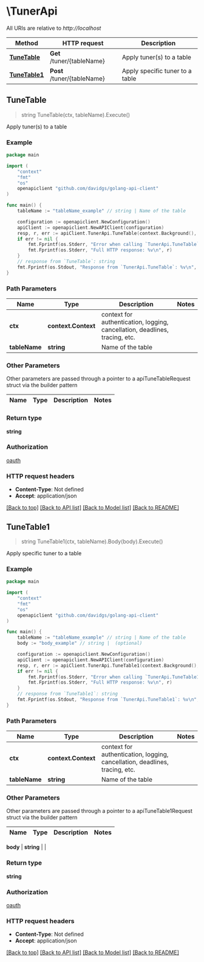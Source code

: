 # \TunerApi

All URIs are relative to *http://localhost*

Method | HTTP request | Description
------------- | ------------- | -------------
[**TuneTable**](TunerApi.md#TuneTable) | **Get** /tuner/{tableName} | Apply tuner(s) to a table
[**TuneTable1**](TunerApi.md#TuneTable1) | **Post** /tuner/{tableName} | Apply specific tuner to a table



## TuneTable

> string TuneTable(ctx, tableName).Execute()

Apply tuner(s) to a table

### Example

```go
package main

import (
    "context"
    "fmt"
    "os"
    openapiclient "github.com/davidgs/golang-api-client"
)

func main() {
    tableName := "tableName_example" // string | Name of the table

    configuration := openapiclient.NewConfiguration()
    apiClient := openapiclient.NewAPIClient(configuration)
    resp, r, err := apiClient.TunerApi.TuneTable(context.Background(), tableName).Execute()
    if err != nil {
        fmt.Fprintf(os.Stderr, "Error when calling `TunerApi.TuneTable``: %v\n", err)
        fmt.Fprintf(os.Stderr, "Full HTTP response: %v\n", r)
    }
    // response from `TuneTable`: string
    fmt.Fprintf(os.Stdout, "Response from `TunerApi.TuneTable`: %v\n", resp)
}
```

### Path Parameters


Name | Type | Description  | Notes
------------- | ------------- | ------------- | -------------
**ctx** | **context.Context** | context for authentication, logging, cancellation, deadlines, tracing, etc.
**tableName** | **string** | Name of the table |

### Other Parameters

Other parameters are passed through a pointer to a apiTuneTableRequest struct via the builder pattern


Name | Type | Description  | Notes
------------- | ------------- | ------------- | -------------


### Return type

**string**

### Authorization

[oauth](../README.md#oauth)

### HTTP request headers

- **Content-Type**: Not defined
- **Accept**: application/json

[[Back to top]](#) [[Back to API list]](../README.md#documentation-for-api-endpoints)
[[Back to Model list]](../README.md#documentation-for-models)
[[Back to README]](../README.md)


## TuneTable1

> string TuneTable1(ctx, tableName).Body(body).Execute()

Apply specific tuner to a table

### Example

```go
package main

import (
    "context"
    "fmt"
    "os"
    openapiclient "github.com/davidgs/golang-api-client"
)

func main() {
    tableName := "tableName_example" // string | Name of the table
    body := "body_example" // string |  (optional)

    configuration := openapiclient.NewConfiguration()
    apiClient := openapiclient.NewAPIClient(configuration)
    resp, r, err := apiClient.TunerApi.TuneTable1(context.Background(), tableName).Body(body).Execute()
    if err != nil {
        fmt.Fprintf(os.Stderr, "Error when calling `TunerApi.TuneTable1``: %v\n", err)
        fmt.Fprintf(os.Stderr, "Full HTTP response: %v\n", r)
    }
    // response from `TuneTable1`: string
    fmt.Fprintf(os.Stdout, "Response from `TunerApi.TuneTable1`: %v\n", resp)
}
```

### Path Parameters


Name | Type | Description  | Notes
------------- | ------------- | ------------- | -------------
**ctx** | **context.Context** | context for authentication, logging, cancellation, deadlines, tracing, etc.
**tableName** | **string** | Name of the table |

### Other Parameters

Other parameters are passed through a pointer to a apiTuneTable1Request struct via the builder pattern


Name | Type | Description  | Notes
------------- | ------------- | ------------- | -------------

 **body** | **string** |  |

### Return type

**string**

### Authorization

[oauth](../README.md#oauth)

### HTTP request headers

- **Content-Type**: Not defined
- **Accept**: application/json

[[Back to top]](#) [[Back to API list]](../README.md#documentation-for-api-endpoints)
[[Back to Model list]](../README.md#documentation-for-models)
[[Back to README]](../README.md)

